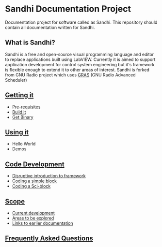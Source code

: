 Sandhi Documentation Project
====

Documentation project for software called as Sandhi.
This repository should contain all documentation written for Sandhi.

## What is Sandhi?
Sandhi is a free and open-source visual programming language and editor to replace applications built using LabVIEW. Currently it is aimed to support application development for control system engineering but it's framework is flexible enough to extend it to other areas of interest. Sandhi is forked from GNU Radio project which uses [GRAS](https://github.com/guruofquality/gras/wiki) (GNU Radio Advanced Scheduler)

## [Getting it](getting_it.md)
- [Pre-requisites](getting_it.md#pre-requisites)
- [Build it](getting_it.md#build-it)
- [Get Binary](getting_it.md#get-binary)

## [Using it](using_it.md)
- Hello World
- Demos

## [Code Development](code_devel.md)
- [Disruptive introduction to framework](code_devel.md#disruptive-introduction-to-framework)
- [Coding a simple block](code_devel.md#coding-a-simple-block)
- [Coding a Sci-block](code_devel.md#coding-a-sci-block)

## [Scope](scope.md)
- [Current development](scope.md#current-development)
- [Areas to be explored](scope.md#areas-to-be-explored)
- [Links to earlier documentation](scope.md#links-to-earlier-documentation)

## [Frequently Asked Questions](faqs.md)
